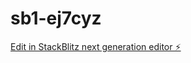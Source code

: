# sb1-ej7cyz

[Edit in StackBlitz next generation editor ⚡️](https://stackblitz.com/~/github.com/Damien-droid/sb1-ej7cyz)